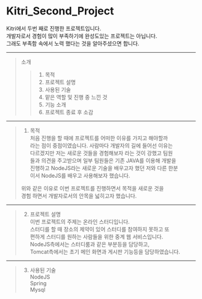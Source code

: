 # Kitri_Second_Project
 Kitri에서 두번 째로 진행한 프로젝트입니다.  
개발자로서 경험이 많이 부족하기에 완성도있는 프로젝트는 아닙니다.  
그래도 부족함 속에서 노력 했다는 것을 알아주셨으면 합니다.
* * *
>소개
>>  1. 목적
>>  2. 프로젝트 설명
>>  3. 사용된 기술
>>  4. 맡은 역할 및 진행 중 느낀 것
>>  5. 기능 소개
>>  6. 프로젝트 종료 후 소감
* * *
>1. 목적  
> 처음 진행을 할 때에 프로젝트를 어떠한 이유를 가지고 해야할까  
>라는 점이 중점이였습니다. 사람마다 개발자의 길에 들어선 이유는  
>다르겠지만 저는 새로운 것들을 경험해보자 라는 것이 강했고 팀원  
>들과 의견을 주고받으며 일부 팀원들은 기존 JAVA를 이용해 개발을  
>진행하고 NodeJS라는 새로운 기술을 배우고자 했던 저와 다른 한분  
>이서 NodeJS를 배우고 사용해보자 했습니다.  
>  
> 위와 같은 이유로 이번 프로젝트를 진행하면서 목적을 새로운 것을  
>경험 하면서 개발자로서의 안목을 넓히고자 했습니다.  
* * *
>2. 프로젝트 설명  
> 이번 프로젝트의 주제는 온라인 스터디입니다.  
> 스터디를 할 때 장소의 제약이 있어 스터디를 참여하지 못하고 또  
>편하게 스터디를 원하는 사람들을 위한 중계 웹 서비스입니다.  
> NodeJS측에서는 스터디룸과 같은 부분등을 담당하고,  
> Tomcat측에서는 초기 메인 화면과 게시판 기능등을 담당하였습니다.
* * *
>3. 사용된 기술  
>NodeJS  
>Spring  
>Mysql  

